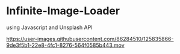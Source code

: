 # Infinite-Image-Loader
using Javascript and Unsplash API

https://user-images.githubusercontent.com/86284510/125835866-9de3f5b1-22e8-4fc1-8276-564f0585b443.mov



